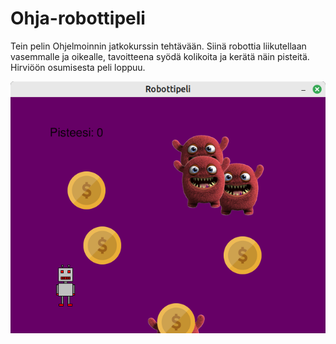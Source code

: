 # Ohja-robottipeli

Tein pelin Ohjelmoinnin jatkokurssin tehtävään. Siinä robottia liikutellaan vasemmalle ja
oikealle, tavoitteena syödä kolikoita ja kerätä näin pisteitä. Hirviöön osumisesta peli loppuu.

![](robokuva.png)
